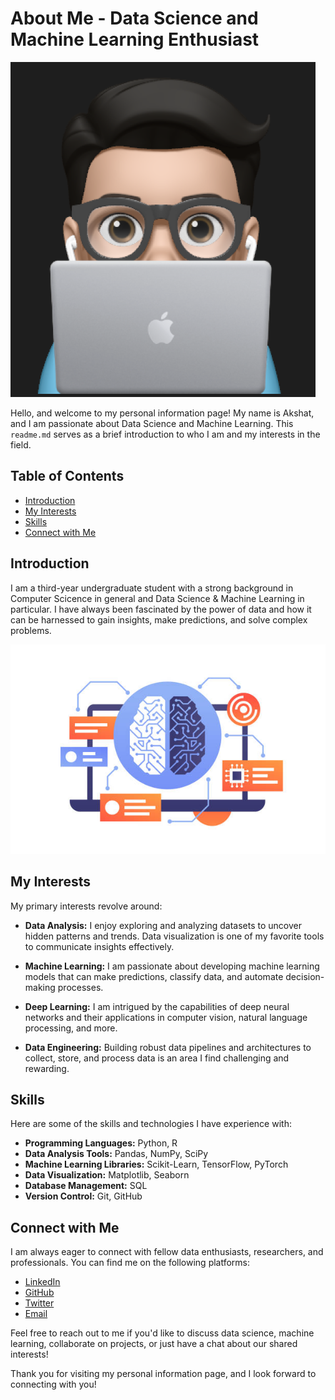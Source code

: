 # About Me - Data Science and Machine Learning Enthusiast

![Profile Picture](profile_picture.png)

Hello, and welcome to my personal information page! My name is Akshat, and I am passionate about Data Science and Machine Learning. This `readme.md` serves as a brief introduction to who I am and my interests in the field.

## Table of Contents

- [Introduction](#introduction)
- [My Interests](#my-interests)
- [Skills](#skills)
- [Connect with Me](#connect-with-me)

## Introduction

I am a third-year undergraduate student with a strong background in Computer Scicence in general and Data Science & Machine Learning in particular. I have always been fascinated by the power of data and how it can be harnessed to gain insights, make predictions, and solve complex problems.

![Data Science and ML](data_science_ml.png)

## My Interests

My primary interests revolve around:

- **Data Analysis:** I enjoy exploring and analyzing datasets to uncover hidden patterns and trends. Data visualization is one of my favorite tools to communicate insights effectively.

- **Machine Learning:** I am passionate about developing machine learning models that can make predictions, classify data, and automate decision-making processes.

- **Deep Learning:** I am intrigued by the capabilities of deep neural networks and their applications in computer vision, natural language processing, and more.

- **Data Engineering:** Building robust data pipelines and architectures to collect, store, and process data is an area I find challenging and rewarding.

## Skills

Here are some of the skills and technologies I have experience with:

- **Programming Languages:** Python, R
- **Data Analysis Tools:** Pandas, NumPy, SciPy
- **Machine Learning Libraries:** Scikit-Learn, TensorFlow, PyTorch
- **Data Visualization:** Matplotlib, Seaborn
- **Database Management:** SQL
- **Version Control:** Git, GitHub

## Connect with Me

I am always eager to connect with fellow data enthusiasts, researchers, and professionals. You can find me on the following platforms:

- [LinkedIn](https://www.linkedin.com/in/akshat-bokdia-68b29a227/)
- [GitHub](https://github.com/AkshatBokdia0602)
- [Twitter](https://twitter.com/akshat_bokdia)
- [Email](mailto:akshatbokdia1411@gmail.com) 

Feel free to reach out to me if you'd like to discuss data science, machine learning, collaborate on projects, or just have a chat about our shared interests!

Thank you for visiting my personal information page, and I look forward to connecting with you!
